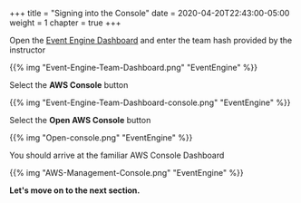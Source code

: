 +++
title = "Signing into the Console"
date = 2020-04-20T22:43:00-05:00
weight = 1
chapter = true
+++

Open the [Event Engine Dashboard](https://dashboard.eventengine.run/login) and enter the team hash provided by the instructor

{{% img "Event-Engine-Team-Dashboard.png" "EventEngine" %}}

Select the **AWS Console** button

{{% img "Event-Engine-Team-Dashboard-console.png" "EventEngine" %}}

Select the **Open AWS Console** button

{{% img "Open-console.png" "EventEngine" %}}

You should arrive at the familiar AWS Console Dashboard

{{% img "AWS-Management-Console.png" "EventEngine" %}}

**Let's move on to the next section.**